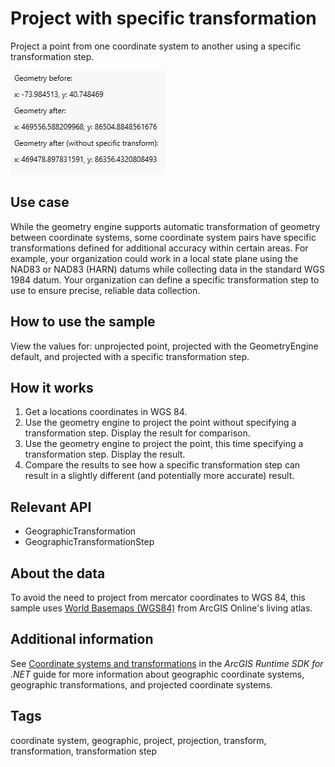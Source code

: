 # Project with specific transformation

Project a point from one coordinate system to another using a specific transformation step.

![Image of project with specific transformation](ProjectWithSpecificTransformation.jpg)

## Use case

While the geometry engine supports automatic transformation of geometry between coordinate systems, some coordinate system pairs have specific transformations defined for additional accuracy within certain areas. For example, your organization could work in a local state plane using the NAD83 or NAD83 (HARN) datums while collecting data in the standard WGS 1984 datum. Your organization can define a specific transformation step to use to ensure precise, reliable data collection.

## How to use the sample

View the values for: unprojected point, projected with the GeometryEngine default, and projected with a specific transformation step.

## How it works

1. Get a locations coordinates in WGS 84.
2. Use the geometry engine to project the point without specifying a transformation step. Display the result for comparison.
3. Use the geometry engine to project the point, this time specifying a transformation step. Display the result.
4. Compare the results to see how a specific transformation step can result in a slightly different (and potentially more accurate) result.

## Relevant API

* GeographicTransformation
* GeographicTransformationStep

## About the data

To avoid the need to project from mercator coordinates to WGS 84, this sample uses [World Basemaps (WGS84)](https://www.arcgis.com/home/group.html?id=4c790318395940c18a16e8acd721de25) from ArcGIS Online's living atlas.

## Additional information

See [Coordinate systems and transformations](https://developers.arcgis.com/net/latest/wpf/guide/coordinate-systems-and-transformations.htm) in the *ArcGIS Runtime SDK for .NET* guide for more information about geographic coordinate systems, geographic transformations, and projected coordinate systems.

## Tags

coordinate system, geographic, project, projection, transform, transformation, transformation step